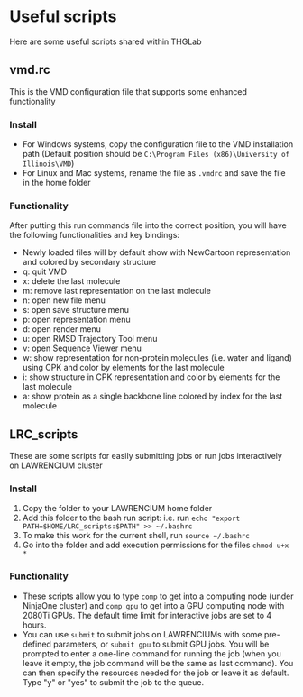 # Useful scripts
Here are some useful scripts shared within THGLab

## vmd.rc
This is the VMD configuration file that supports some enhanced functionality
### Install
* For Windows systems, copy the configuration file to the VMD installation path (Default position should be `C:\Program Files (x86)\University of Illinois\VMD`)
* For Linux and Mac systems, rename the file as `.vmdrc` and save the file in the home folder

### Functionality
After putting this run commands file into the correct position, you will have the following functionalities and key bindings:
* Newly loaded files will by default show with NewCartoon representation and colored by secondary structure
* q: quit VMD
* x: delete the last molecule
* m: remove last representation on the last molecule
* n: open new file menu
* s: open save structure menu
* p: open representation menu
* d: open render menu
* u: open RMSD Trajectory Tool menu
* v: open Sequence Viewer menu
* w: show representation for non-protein molecules (i.e. water and ligand) using CPK and color by elements for the last molecule
* i: show structure in CPK representation and color by elements for the last molecule
* a: show protein as a single backbone line colored by index for the last molecule

## LRC_scripts
These are some scripts for easily submitting jobs or run jobs interactively on LAWRENCIUM cluster
### Install
1. Copy the folder to your LAWRENCIUM home folder
2. Add this folder to the bash run script: i.e. run `echo "export PATH=$HOME/LRC_scripts:$PATH" >> ~/.bashrc`
3. To make this work for the current shell, run `source ~/.bashrc`
4. Go into the folder and add execution permissions for the files `chmod u+x *`

### Functionality
* These scripts allow you to type `comp` to get into a computing node (under NinjaOne cluster) and `comp gpu` to get into a GPU computing node with 2080Ti GPUs. The default time limit for interactive jobs are set to 4 hours.
* You can use `submit` to submit jobs on LAWRENCIUMs with some pre-defined parameters, or `submit gpu` to submit GPU jobs. You will be prompted to enter a one-line command for running the job (when you leave it empty, the job command will be the same as last command). You can then specify the resources needed for the job or leave it as default. Type "y" or "yes" to submit the job to the queue.
